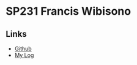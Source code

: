 # SP231 Francis Wibisono 

## Links
* [Github](https://www.github.com/fwibisono87)
* [My Log](https://raw.githubusercontent.com/fwibisono87/sp231/main/TXT/mylog.txt)
